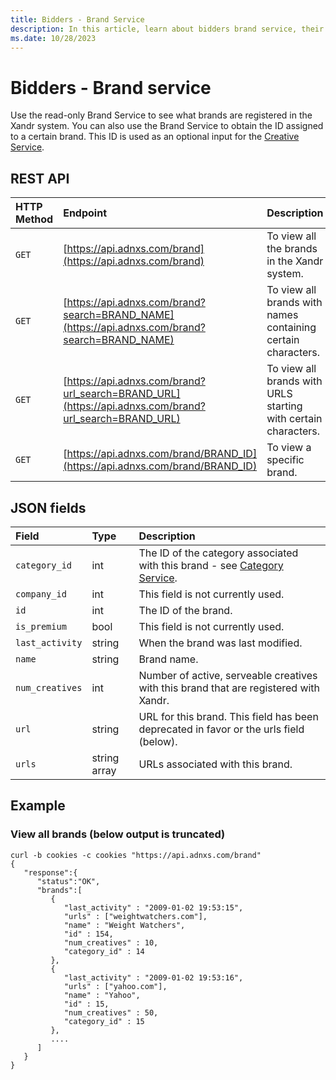 ```yaml
---
title: Bidders - Brand Service
description: In this article, learn about bidders brand service, their JSON fields, and REST API with an example.
ms.date: 10/28/2023
---
```


# Bidders - Brand service

Use the read-only Brand Service to see what brands are registered in the Xandr system. You can also use the Brand Service
to obtain the ID assigned to a certain brand. This ID is used as an optional input for the [Creative Service](creative-service.md).

## REST API

| HTTP Method | Endpoint | Description |
|:---|:---|:---|
| `GET` | [https://api.adnxs.com/brand](https://api.adnxs.com/brand) | To view all the brands in the Xandr system. |
| `GET` | [https://api.adnxs.com/brand?search=BRAND_NAME](https://api.adnxs.com/brand?search=BRAND_NAME) | To view all brands with names containing certain characters. |
| `GET` | [https://api.adnxs.com/brand?url_search=BRAND_URL](https://api.adnxs.com/brand?url_search=BRAND_URL) | To view all brands with URLS starting with certain characters. |
| `GET` | [https://api.adnxs.com/brand/BRAND_ID](https://api.adnxs.com/brand/BRAND_ID) | To view a specific brand. |

## JSON fields

| Field | Type | Description |
|:---|:---|:---|
| `category_id` | int | The ID of the category associated with this brand - see [Category Service](category-service.md). |
| `company_id` | int | This field is not currently used. |
| `id` | int | The ID of the brand. |
| `is_premium` | bool | This field is not currently used. |
| `last_activity` | string | When the brand was last modified. |
| `name` | string | Brand name. |
| `num_creatives` | int | Number of active, serveable creatives with this brand that are registered with Xandr. |
| `url` | string | URL for this brand. This field has been deprecated in favor or the urls field (below). |
| `urls` | string array | URLs associated with this brand. |

## Example

### View all brands (below output is truncated)

``` 
curl -b cookies -c cookies "https://api.adnxs.com/brand"
{
   "response":{
      "status":"OK",
      "brands":[
         {
            "last_activity" : "2009-01-02 19:53:15",
            "urls" : ["weightwatchers.com"],
            "name" : "Weight Watchers",
            "id" : 154,
            "num_creatives" : 10,
            "category_id" : 14
         },
         {
            "last_activity" : "2009-01-02 19:53:16",
            "urls" : ["yahoo.com"],
            "name" : "Yahoo",
            "id" : 15,
            "num_creatives" : 50,
            "category_id" : 15
         },
         ....
      ]
   }
}
```
